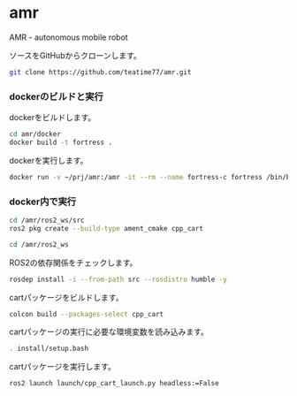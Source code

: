 # amr
AMR - autonomous mobile robot


ソースをGitHubからクローンします。
```sh
git clone https://github.com/teatime77/amr.git
```


### dockerのビルドと実行

dockerをビルドします。
```sh
cd amr/docker
docker build -t fortress .
```

dockerを実行します。
```sh
docker run -v ~/prj/amr:/amr -it --rm --name fortress-c fortress /bin/bash
```

### docker内で実行

```sh
cd /amr/ros2_ws/src
ros2 pkg create --build-type ament_cmake cpp_cart
```


```sh
cd /amr/ros2_ws
```

ROS2の依存関係をチェックします。
```sh
rosdep install -i --from-path src --rosdistro humble -y
```

cartパッケージをビルドします。
```sh
colcon build --packages-select cpp_cart
```

cartパッケージの実行に必要な環境変数を読み込みます。
```sh
. install/setup.bash 
```

cartパッケージを実行します。
```sh
ros2 launch launch/cpp_cart_launch.py headless:=False
```

